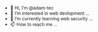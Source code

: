 - 👋 Hi, I’m @adam-tec
- 👀 I’m interested in web devlopment ...
- 🌱 I’m currently learning web security ...
- 📫 How to reach me ...

<!---
adam-tec/adam-tec is a ✨ special ✨ repository because its `README.md` (this file) appears on your GitHub profile.
You can click the Preview link to take a look at your changes.
--->

